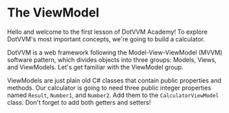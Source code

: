 ﻿---
Title: The ViewModel
CodeTask: /resources/010_calculator/10_viewmodel.csharp.csx
---

# The ViewModel

Hello and welcome to the first lesson of DotVVM Academy! To explore DotVVM's most important concepts, we're going to build a calculator.

DotVVM is a web framework following the Model-View-ViewModel (MVVM) software pattern, which divides objects into three groups: Models, Views, and ViewModels. Let's get familiar with the ViewModel group.

ViewModels are just plain old C# classes that contain public properties and methods. Our calculator is going to need three public integer properties named `Result`, `Number1`, and `Number2`. Add them to the `CalculatorViewModel` class. Don't forget to add both getters and setters!